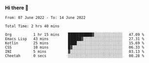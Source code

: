 ### Hi there 👋

<!--
**xandeer/xandeer** is a ✨ _special_ ✨ repository because its `README.md` (this file) appears on your GitHub profile.

Here are some ideas to get you started:

- 🔭 I’m currently working on ...
- 🌱 I’m currently learning ...
- 👯 I’m looking to collaborate on ...
- 🤔 I’m looking for help with ...
- 💬 Ask me about ...
- 📫 How to reach me: ...
- 😄 Pronouns: ...
- ⚡ Fun fact: ...
-->

<!--START_SECTION:waka-->

```text
From: 07 June 2022 - To: 14 June 2022

Total Time: 2 hrs 40 mins

Org          1 hr 15 mins    ███████████▓░░░░░░░░░░░░░   47.09 %
Emacs Lisp   43 mins         ██████▓░░░░░░░░░░░░░░░░░░   27.31 %
Kotlin       25 mins         ████░░░░░░░░░░░░░░░░░░░░░   15.69 %
CSS          10 mins         █▓░░░░░░░░░░░░░░░░░░░░░░░   06.33 %
INI          5 mins          ▓░░░░░░░░░░░░░░░░░░░░░░░░   03.13 %
Cheetah      0 secs          ░░░░░░░░░░░░░░░░░░░░░░░░░   00.28 %
```

<!--END_SECTION:waka-->
